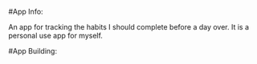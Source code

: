 #App Info:

An app for tracking the habits I should complete before a day over.
It is a personal use app for myself.

#App Building:
